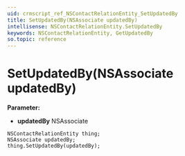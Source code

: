```yaml
---
uid: crmscript_ref_NSContactRelationEntity_SetUpdatedBy
title: SetUpdatedBy(NSAssociate updatedBy)
intellisense: NSContactRelationEntity.SetUpdatedBy
keywords: NSContactRelationEntity, GetUpdatedBy
so.topic: reference
---
```


# SetUpdatedBy(NSAssociate updatedBy)

**Parameter:** 
* **updatedBy** NSAssociate

```crmscript
NSContactRelationEntity thing;
NSAssociate updatedBy;
thing.SetUpdatedBy(updatedBy);
```

